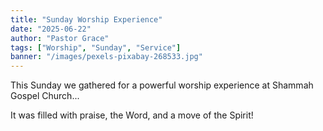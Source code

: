 ```yaml
---
title: "Sunday Worship Experience"
date: "2025-06-22"
author: "Pastor Grace"
tags: ["Worship", "Sunday", "Service"]
banner: "/images/pexels-pixabay-268533.jpg"
---
```


This Sunday we gathered for a powerful worship experience at Shammah Gospel Church...

It was filled with praise, the Word, and a move of the Spirit!

